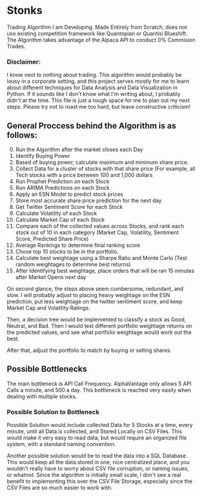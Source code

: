 # Stonks
Trading Algorithm I am Developing. Made Entirely from Scratch, does not use existing competition framework like Quantopian or Quantisi Blueshift. The Algorithm takes advantage of the Alpaca API to conduct 0% Commision Trades.

### Disclaimer:
I know next to nothing about trading. This algorithm would probably be lousy in a corporate setting, and this project serves mostly for me to learn about different techniques for Data Analysis and Data Visualization in Python. If it sounds like I don't know what I'm writing about, I probably didn't at the time. This file is just a rough space for me to plan out my next steps. Please try not to roast me too hard, but leave constructive criticism!

## General Proccess behind the Algorithm is as follows:

0. Run the Algorithm after the market closes each Day
1. Identify Buying Power
2. Based of buying power, calculate maximum and minimum share price.
3. Collect Data for a cluster of stocks with that share price (For example, all Tech stocks with a price between 100 and 1,000 dollars
4. Run Prophet Prediction on each Stock
5. Run ARIMA Predictions on each Stock
6. Apply an ESN Model to predict stock prices
7. Store most accurate share price prediction for the next day
8. Get Twitter Sentiment Score for each Stock
9. Calculate Volatility of each Stock
10. Calculate Market Cap of each Stock
11. Compare each of the collected values across Stocks, and rank each stock out of 10 in each category (Market Cap, Volatility, Sentiment Score, Predicted Share Price)
12. Average Rankings to determine final ranking score
13. Chose top 10 stocks to be in the portfolio.
14. Calculate best weightage using a Sharpe Ratio and Monte Carlo (Test random weightages to determine best returns)
15. After Identifying best weightage, place orders that will be ran 15 minutes after Market Opens next day


On second glance, the steps above seem cumbersome, redundant, and slow. I will probably adjust to placing heavy weightage on the ESN prediction, put less weightage on the twitter sentiment score, and keep Market Cap and Volatility Ratings. 

Then, a decision tree would be implemented to classify a stock as Good, Neutral, and Bad. Then I would test different portfolio weightage returns on the predicted values, and see what portfolio weightage would work out the best. 

After that, adjust the portfolio to match by buying or selling shares.

## Possible Bottlenecks

The main bottleneck is API Call Frequency. AlphaVantage only allows 5 API Calls a minute, and 500 a day. This bottleneck is reached very easily when dealing with multiple stocks.

### Possible Solution to Bottleneck

Possible Solution would include collected Data for 5 Stocks at a time, every minute, until all Data is collected, and Stored Locally on CSV Files. This would make it very easy to read data, but would require an organized file system, with a standard naming convention.

Another possible solution would be to read the data into a SQL Database. This would keep all the data stored in one, nice centralized place, and you wouldn't really have to worry about CSV file corruption, or naming issues, or whatnot. Since the algorithm is initially small scale, I don't see a real benefit to implementing this over the CSV File Storage, especially since the CSV Files are so much easier to work with.
